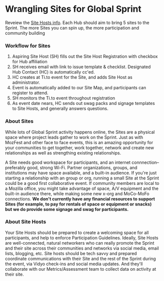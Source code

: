 # Wrangling Sites for Global Sprint

Reveiew the [Site Hosts info](https://mozilla.github.io/global-sprint/projects/). Each Hub should aim to bring 5 sites to the Sprint. The more Sites you can spin up, the more participation and community building 

### Workflow for Sites

1. Aspiring Site Host (SH) fills out the Site Host Registration with checkbox for Hub affiliation
2. SH receives email with link to issue template & checklist. Designated Hub Contact (HC) is automatically cc'ed.
3. HC creates at Ti.to event for the Site, and adds Site Host as administrator. 
4. Event is automatically added to our Site Map, and participants can register to attend. 
5. SH monitors the Ti.to event throughout registration
6. As event date nears, HC sends out swag packs and signage templates to Site Hosts, and generally answers questions.

### About Sites
While lots of Global Sprint activity happens online, the Sites are  a physical space where project leads gather to work on the Sprint. Just as with MozFest and other face to face events, this is an amazing opportunity for your communities to get together, work together, network and create new relationships as well as strengthing existing relationships. 

A Site needs good workspace for participants, and an internet connnection– preferably good, strong Wi-Fi. Partner organizations, groups, and institutions may have space available, and a built-in audience. If you're just starting a relationship with an group or org, running a small Site at the Sprint could be a good first collaborative event. If community members are local to a Mozilla office, you might take advantage of space, A/V equipment and the built-in audience there, while making some new x-org and MoCo-MoFo connections. **We don't currently have any financial resources to support Sites (for example, to pay for rentals of space or equipment or snacks) but we do provide some signage and swag for participants.**

### About Site Hosts
Your Site Hosts should be prepared to create a welcoming space for all participants, and help to enforce Participation Guidelines. Ideally, Site Hosts are well-connected, natural networkers who can really promote the Sprint and their site across their communities and networks via social media, email lists, blogging, etc. Site hosts should be tech savvy and prepared coordinate communications with their Site and the rest of the Sprint during the event, via Vidyo check-ins and social media updates. And they'll collaborate with our Metrics/Assessment team to collect data on activity at their site. 
